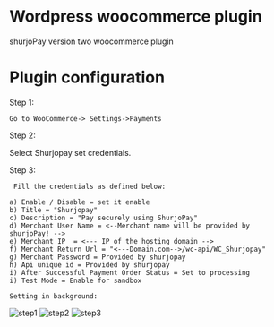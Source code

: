# Wordpress woocommerce plugin
shurjoPay version two woocommerce plugin
# Plugin configuration

Step 1: 

	Go to WooCommerce-> Settings->Payments
  
Step 2: 

  Select Shurjopay set credentials.

Step 3:


     Fill the credentials as defined below:

    a) Enable / Disable = set it enable
    b) Title = "Shurjopay"
    c) Description = "Pay securely using ShurjoPay"
    d) Merchant User Name = <--Merchant name will be provided by shurjoPay! -->
    e) Merchant IP  = <--- IP of the hosting domain -->
    f) Merchant Return Url = "<---Domain.com-->/wc-api/WC_Shurjopay"
    g) Merchant Password = Provided by shurjopay
    h) Api unique id = Provided by shurjopay
    i) After Successful Payment Order Status = Set to processing
    i) Test Mode = Enable for sandbox
    
    Setting in background:
    
![step1](https://user-images.githubusercontent.com/75045980/151934163-8e9bc835-1ecc-47fc-8062-a4fb79023f14.png)
![step2](https://user-images.githubusercontent.com/75045980/151934204-4da20029-d9b4-4c59-890d-938bea02eb75.png)
![step3](https://user-images.githubusercontent.com/75045980/151934214-8f16042e-829c-4f17-9fe8-29be07556b74.png)


    
   
   
